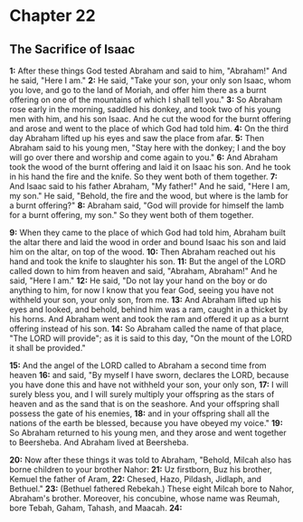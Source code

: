# Chapter 22

## The Sacrifice of Isaac

**1:** After these things God tested Abraham and said to him, "Abraham!" And he said, "Here I am."
**2:** He said, "Take your son, your only son Isaac, whom you love, and go to the land of Moriah, and offer him there as a burnt offering on one of the mountains of which I shall tell you."
**3:** So Abraham rose early in the morning, saddled his donkey, and took two of his young men with him, and his son Isaac. And he cut the wood for the burnt offering and arose and went to the place of which God had told him.
**4:** On the third day Abraham lifted up his eyes and saw the place from afar.
**5:** Then Abraham said to his young men, "Stay here with the donkey; I and the boy will go over there and worship and come again to you."
**6:** And Abraham took the wood of the burnt offering and laid it on Isaac his son. And he took in his hand the fire and the knife. So they went both of them together.
**7:** And Isaac said to his father Abraham, "My father!" And he said, "Here I am, my son." He said, "Behold, the fire and the wood, but where is the lamb for a burnt offering?"
**8:** Abraham said, "God will provide for himself the lamb for a burnt offering, my son." So they went both of them together.

**9:** When they came to the place of which God had told him, Abraham built the altar there and laid the wood in order and bound Isaac his son and laid him on the altar, on top of the wood.
**10:** Then Abraham reached out his hand and took the knife to slaughter his son.
**11:** But the angel of the LORD called down to him from heaven and said, "Abraham, Abraham!" And he said, "Here I am."
**12:** He said, "Do not lay your hand on the boy or do anything to him, for now I know that you fear God, seeing you have not withheld your son, your only son, from me.
**13:** And Abraham lifted up his eyes and looked, and behold, behind him was a ram, caught in a thicket by his horns. And Abraham went and took the ram and offered it up as a burnt offering instead of his son.
**14:** So Abraham called the name of that place, "The LORD will provide"; as it is said to this day, "On the mount of the LORD it shall be provided."

**15:** And the angel of the LORD called to Abraham a second time from heaven
**16:** and said, "By myself I have sworn, declares the LORD, because you have done this and have not withheld your son, your only son,
**17:** I will surely bless you, and I will surely multiply your offspring as the stars of heaven and as the sand that is on the seashore. And your offspring shall possess the gate of his enemies,
**18:** and in your offspring shall all the nations of the earth be blessed, because you have obeyed my voice."
**19:** So Abraham returned to his young men, and they arose and went together to Beersheba. And Abraham lived at Beersheba.

**20:** Now after these things it was told to Abraham, "Behold, Milcah also has borne children to your brother Nahor:
**21:** Uz firstborn, Buz his brother, Kemuel the father of Aram,
**22:** Chesed, Hazo, Pildash, Jidlaph, and Bethuel."
**23:** (Bethuel fathered Rebekah.) These eight Milcah bore to Nahor, Abraham's brother. Moreover, his concubine, whose name was Reumah, bore Tebah, Gaham, Tahash, and Maacah.
**24:** 
